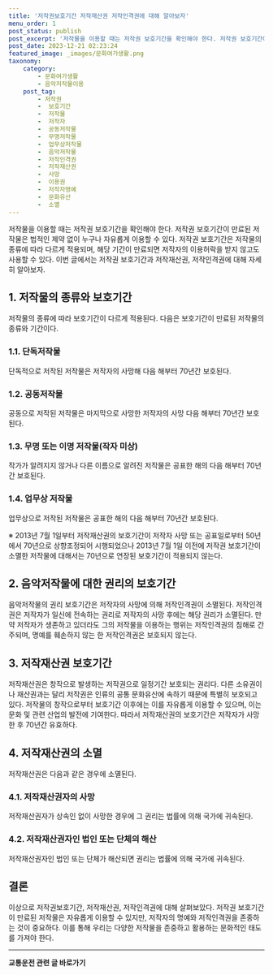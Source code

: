 ```yaml
---
title: '저작권보호기간 저작재산권 저작인격권에 대해 알아보자'
menu_order: 1
post_status: publish
post_excerpt: '저작물을 이용할 때는 저작권 보호기간을 확인해야 한다. 저작권 보호기간이 만료된 저작물은 법적인 제약 없이 누구나 자유롭게 이용할 수 있다. 저작권 보호기간은 저작물의 종류에 따라 다르게 적용되며, 해당 기간이 만료되면 저작자의 이용허락을 받지 않고도 사용할 수 있다. 이번 글에서는 저작권 보호기간과 저작재산권, 저작인격권에 대해 자세히 알아보자.'
post_date: 2023-12-21 02:23:24
featured_image: _images/문화여가생활.png
taxonomy:
    category:
        - 문화여가생활
        - 음악저작물이용
    post_tag:
        - 저작권
        -  보호기간
        -  저작물
        -  저작자
        -  공동저작물
        -  무명저작물
        -  업무상저작물
        -  음악저작물
        -  저작인격권
        -  저작재산권
        -  사망
        -  이용권
        -  저작자명예
        -  문화유산
        -  소멸
---
```




저작물을 이용할 때는 저작권 보호기간을 확인해야 한다. 저작권 보호기간이 만료된 저작물은 법적인 제약 없이 누구나 자유롭게 이용할 수 있다. 저작권 보호기간은 저작물의 종류에 따라 다르게 적용되며, 해당 기간이 만료되면 저작자의 이용허락을 받지 않고도 사용할 수 있다. 이번 글에서는 저작권 보호기간과 저작재산권, 저작인격권에 대해 자세히 알아보자.

## 1. 저작물의 종류와 보호기간

저작물의 종류에 따라 보호기간이 다르게 적용된다. 다음은 보호기간이 만료된 저작물의 종류와 기간이다.

### 1.1. 단독저작물

단독적으로 저작된 저작물은 저작자의 사망해 다음 해부터 70년간 보호된다.

### 1.2. 공동저작물

공동으로 저작된 저작물은 마지막으로 사망한 저작자의 사망 다음 해부터 70년간 보호된다.

### 1.3. 무명 또는 이명 저작물(작자 미상)

작가가 알려지지 않거나 다른 이름으로 알려진 저작물은 공표한 해의 다음 해부터 70년간 보호된다.

### 1.4. 업무상 저작물

업무상으로 저작된 저작물은 공표한 해의 다음 해부터 70년간 보호된다.

※ 2013년 7월 1일부터 저작재산권의 보호기간이 저작자 사망 또는 공표일로부터 50년에서 70년으로 상향조정되어 시행되었으나 2013년 7월 1일 이전에 저작권 보호기간이 소멸한 저작물에 대해서는 70년으로 연장된 보호기간이 적용되지 않는다.

## 2. 음악저작물에 대한 권리의 보호기간

음악저작물의 권리 보호기간은 저작자의 사망에 의해 저작인격권이 소멸된다. 저작인격권은 저작자가 일신에 전속하는 권리로 저작자의 사망 후에는 해당 권리가 소멸된다. 만약 저작자가 생존하고 있더라도 그의 저작물을 이용하는 행위는 저작인격권의 침해로 간주되며, 명예를 훼손하지 않는 한 저작인격권은 보호되지 않는다.

## 3. 저작재산권 보호기간

저작재산권은 창작으로 발생하는 저작권으로 일정기간 보호되는 권리다. 다른 소유권이나 재산권과는 달리 저작권은 인류의 공통 문화유산에 속하기 때문에 특별히 보호되고 있다. 저작물의 창작으로부터 보호기간 이후에는 이를 자유롭게 이용할 수 있으며, 이는 문화 및 관련 산업의 발전에 기여한다. 따라서 저작재산권의 보호기간은 저작자가 사망한 후 70년간 유효하다.

## 4. 저작재산권의 소멸

저작재산권은 다음과 같은 경우에 소멸된다.

### 4.1. 저작재산권자의 사망

저작재산권자가 상속인 없이 사망한 경우에 그 권리는 법률에 의해 국가에 귀속된다.

### 4.2. 저작재산권자인 법인 또는 단체의 해산

저작재산권자인 법인 또는 단체가 해산되면 권리는 법률에 의해 국가에 귀속된다.

## 결론

이상으로 저작권보호기간, 저작재산권, 저작인격권에 대해 살펴보았다. 저작권 보호기간이 만료된 저작물은 자유롭게 이용할 수 있지만, 저작자의 명예와 저작인격권을 존중하는 것이 중요하다. 이를 통해 우리는 다양한 저작물을 존중하고 활용하는 문화적인 태도를 가져야 한다.

<!-- wp:separator -->
<hr class="wp-block-separator has-alpha-channel-opacity"/>
<!-- /wp:separator -->

<!-- wp:group {"backgroundColor":"base","layout":{"type":"constrained"}} -->
<div class="wp-block-group has-base-background-color has-background"><!-- wp:paragraph {"align":"center","fontSize":"medium"} -->
<p class="has-text-align-center has-large-font-size"><strong>교통운전 관련 글 바로가기</strong></p>
<!-- /wp:paragraph -->


<!-- wp:latest-posts
{"categories":[{"id":1440,"count":19,"description":"","link":"https://uknowlaw.com/category/%ea%b5%90%ed%86%b5%ec%9a%b4%ec%a0%84/","name":"교통운전","slug":"교통운전","taxonomy":"category","parent":0,"meta":[],"_links":{"self":[{"href":"https://uknowlaw.com/wp-json/wp/v2/categories/1440"}],"collection":[{"href":"https://uknowlaw.com/wp-json/wp/v2/categories"}],"about":[{"href":"https://uknowlaw.com/wp-json/wp/v2/taxonomies/category"}],"wp:post_type":[{"href":"https://uknowlaw.com/wp-json/wp/v2/posts?categories=1440"}],"curies":[{"name":"wp","href":"https://api.w.org/{rel}","templated":true}]}}],"postsToShow":100,"excerptLength":28,"postLayout":"grid","columns":2,"featuredImageAlign":"left","featuredImageSizeSlug":"large","fontSize":"small"} /--></div>
<!-- /wp:group -->